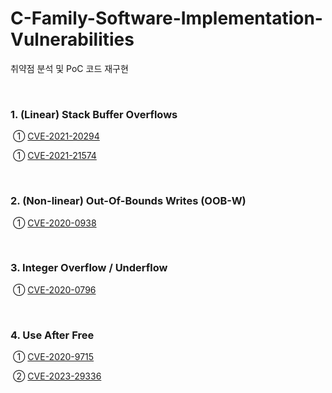 # C-Family-Software-Implementation-Vulnerabilities

취약점 분석 및 PoC 코드 재구현

<br>

### 1. (Linear) Stack Buffer Overflows

​		  ① [CVE-2021-20294]()

​		  ① [CVE-2021-21574]()

<br>

### 2. (Non-linear) Out-Of-Bounds Writes (OOB-W)

​	  	① [CVE-2020-0938]()

<br>

### 3. Integer Overflow / Underflow

​		  ① [CVE-2020-0796]()

<br>

### 4. Use After Free

​		  ① [CVE-2020-9715]()

​		  ② [CVE-2023-29336]()
